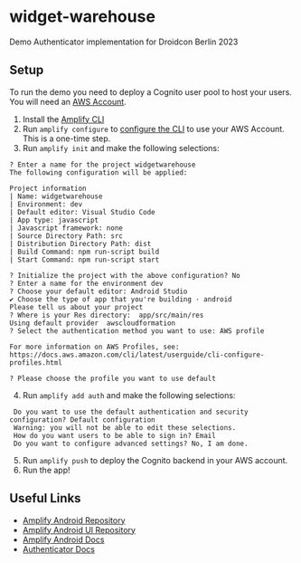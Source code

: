 # widget-warehouse

Demo Authenticator implementation for Droidcon Berlin 2023

## Setup

To run the demo you need to deploy a Cognito user pool to host your users. You will need an [AWS Account](https://portal.aws.amazon.com/billing/signup).

1. Install the [Amplify CLI](https://docs.amplify.aws/cli/start/install/)
2. Run `amplify configure` to [configure the CLI](https://docs.amplify.aws/cli/start/install/#configure-the-amplify-cli) to use your AWS Account. This is a one-time step.
3. Run `amplify init` and make the following selections:

```
? Enter a name for the project widgetwarehouse
The following configuration will be applied:

Project information
| Name: widgetwarehouse
| Environment: dev
| Default editor: Visual Studio Code
| App type: javascript
| Javascript framework: none
| Source Directory Path: src
| Distribution Directory Path: dist
| Build Command: npm run-script build
| Start Command: npm run-script start

? Initialize the project with the above configuration? No
? Enter a name for the environment dev
? Choose your default editor: Android Studio
✔ Choose the type of app that you're building · android
Please tell us about your project
? Where is your Res directory:  app/src/main/res
Using default provider  awscloudformation
? Select the authentication method you want to use: AWS profile

For more information on AWS Profiles, see:
https://docs.aws.amazon.com/cli/latest/userguide/cli-configure-profiles.html

? Please choose the profile you want to use default
```

4. Run `amplify add auth` and make the following selections:

```
 Do you want to use the default authentication and security configuration? Default configuration
 Warning: you will not be able to edit these selections.
 How do you want users to be able to sign in? Email
 Do you want to configure advanced settings? No, I am done.
```

5. Run `amplify push` to deploy the Cognito backend in your AWS account.
6. Run the app!

## Useful Links

- [Amplify Android Repository](https://github.com/aws-amplify/amplify-android)
- [Amplify Android UI Repository](https://github.com/aws-amplify/amplify-ui-android/)
- [Amplify Android Docs](https://docs.amplify.aws/lib/q/platform/android/)
- [Authenticator Docs](https://ui.docs.amplify.aws/android/connected-components/authenticator)
